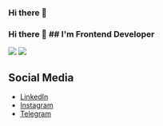 ### Hi there 👋

### Hi there 👋 ## I'm Frontend Developer 
![](https://github-readme-stats.vercel.app/api?username=sirojiddinbazarbaev&count_private=true&show_icons=true&theme=react) ![](https://github-readme-stats.vercel.app/api/top-langs/?username=sirojiddinbazarbaev&show_icons=true&theme=react) 

## Social Media 
- [LinkedIn](https://www.linkedin.com/in/sirojiddinbazarbaev/) 
- [Instagram](https://www.instagram.com/sirojiddinbazarbaev/) 
- [Telegram](https://t.me/sirojiddinbazarbaev/)

